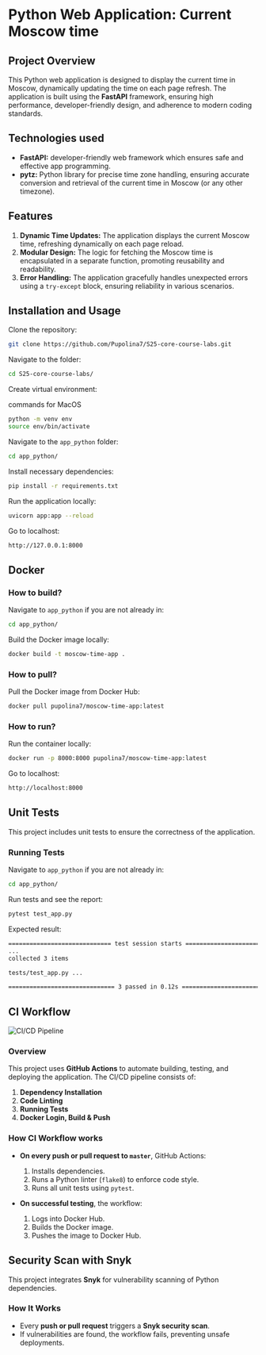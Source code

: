 # Python Web Application: Current Moscow time

## Project Overview

This Python web application is designed to display the current time in Moscow, dynamically updating the time on each page refresh. The application is built using the **FastAPI** framework, ensuring high performance, developer-friendly design, and adherence to modern coding standards.

## Technologies used

- **FastAPI:** developer-friendly web framework which ensures safe and effective app programming.
- **pytz:** Python library for precise time zone handling, ensuring accurate conversion and retrieval of the current time in Moscow (or any other timezone).

## Features

1. **Dynamic Time Updates:**
The application displays the current Moscow time, refreshing dynamically on each page reload.
2. **Modular Design:**
The logic for fetching the Moscow time is encapsulated in a separate function, promoting reusability and readability.
3. **Error Handling:**
The application gracefully handles unexpected errors using a ```try-except``` block, ensuring reliability in various scenarios.

## Installation and Usage

Clone the repository:

```bash
git clone https://github.com/Pupolina7/S25-core-course-labs.git
```

Navigate to the folder:

```bash
cd S25-core-course-labs/
```

Create virtual environment:

commands for MacOS

```bash
python -m venv env
source env/bin/activate
```

Navigate to the ```app_python``` folder:

```bash
cd app_python/
```

Install necessary dependencies:

```bash
pip install -r requirements.txt
```

Run the application locally:

```bash
uvicorn app:app --reload
```

Go to localhost:

```bash
http://127.0.0.1:8000
```

## Docker

### How to build?

Navigate to ```app_python``` if you are not already in:

```bash
cd app_python/
```

Build the Docker image locally:

```bash
docker build -t moscow-time-app .
```

### How to pull?

Pull the Docker image from Docker Hub:

```bash
docker pull pupolina7/moscow-time-app:latest
```

### How to run?

Run the container locally:

```bash
docker run -p 8000:8000 pupolina7/moscow-time-app:latest
```

Go to localhost:

```bash
http://localhost:8000
```

## Unit Tests

This project includes unit tests to ensure the correctness of the application.

### Running Tests

Navigate to ```app_python``` if you are not already in:

```bash
cd app_python/
```

Run tests and see the report:

```bash
pytest test_app.py
```

Expected result:

```bash
============================= test session starts =============================
...
collected 3 items                                                              

tests/test_app.py ...                                                  [100%]

============================== 3 passed in 0.12s ==============================
```

## CI Workflow

![CI/CD Pipeline](https://github.com/Pupolina7/S25-core-course-labs/actions/workflows/python_ci.yml/badge.svg)

### Overview

This project uses **GitHub Actions** to automate building, testing, and deploying the application. The CI/CD pipeline consists of:

1. **Dependency Installation**
2. **Code Linting**
3. **Running Tests**
4. **Docker Login, Build & Push**

### How CI Workflow works

- **On every push or pull request to ```master```**, GitHub Actions:
  1. Installs dependencies.
  2. Runs a Python linter (```flake8```) to enforce code style.
  3. Runs all unit tests using ```pytest```.

- **On successful testing**, the workflow:
  1. Logs into Docker Hub.
  2. Builds the Docker image.
  3. Pushes the image to Docker Hub.

## Security Scan with Snyk

This project integrates **Snyk** for vulnerability scanning of Python dependencies.

### How It Works

- Every **push or pull request** triggers a **Snyk security scan**.
- If vulnerabilities are found, the workflow fails, preventing unsafe deployments.
